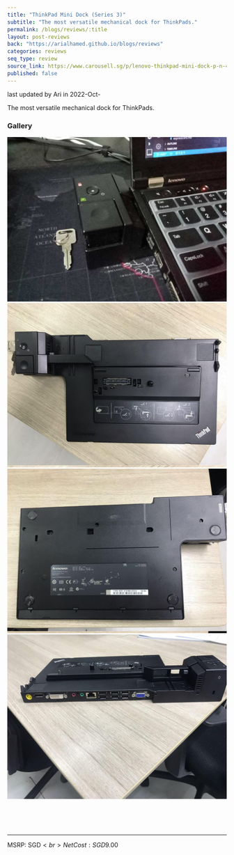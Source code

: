 ```yaml
---
title: "ThinkPad Mini Dock (Series 3)"
subtitle: "The most versatile mechanical dock for ThinkPads."
permalink: /blogs/reviews/:title
layout: post-reviews
back: "https://arialhamed.github.io/blogs/reviews"
categories: reviews
seq_type: review
source_link: https://www.carousell.sg/p/lenovo-thinkpad-mini-dock-p-n-45n5887-1164809736/
published: false
---
```


<timestamp>last updated by Ari in 2022-Oct-</timestamp>

The most versatile mechanical dock for ThinkPads.

### Gallery

<div class="container">
    <div class="row row-cols-2">
        <img src="https://raw.githubusercontent.com/arialhamed/static/main/images/blogs/reviews/ThinkPad-Mini-Dock-(Series-3).jpeg">
        <img src="https://raw.githubusercontent.com/arialhamed/static/main/images/blogs/reviews/ThinkPad-Mini-Dock-(Series-3)-01.jpeg">
        <img src="https://raw.githubusercontent.com/arialhamed/static/main/images/blogs/reviews/ThinkPad-Mini-Dock-(Series-3)-02.jpeg">
        <img src="https://raw.githubusercontent.com/arialhamed/static/main/images/blogs/reviews/ThinkPad-Mini-Dock-(Series-3)-03.jpeg">
    </div>
</div>

<br><br><br><hr>
MSRP: SGD$<br>
Net Cost: SGD$9.00